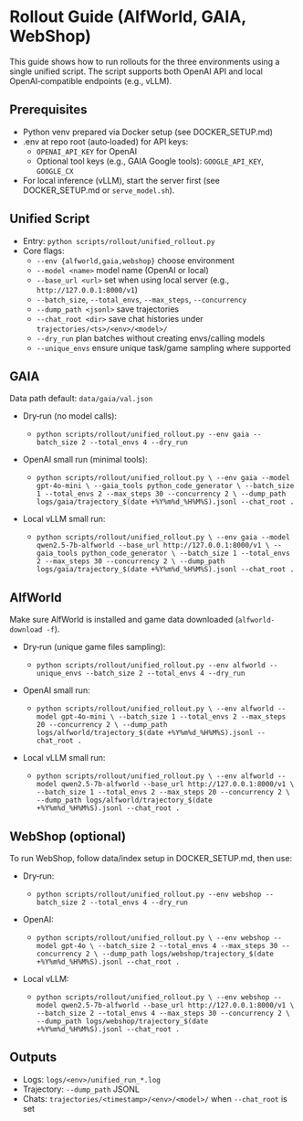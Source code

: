# Rollout Guide (AlfWorld, GAIA, WebShop)

This guide shows how to run rollouts for the three environments using a single unified script. The script supports both OpenAI API and local OpenAI‑compatible endpoints (e.g., vLLM).

## Prerequisites

- Python venv prepared via Docker setup (see DOCKER_SETUP.md)
- .env at repo root (auto‑loaded) for API keys:
  - `OPENAI_API_KEY` for OpenAI
  - Optional tool keys (e.g., GAIA Google tools): `GOOGLE_API_KEY`, `GOOGLE_CX`
- For local inference (vLLM), start the server first (see DOCKER_SETUP.md or `serve_model.sh`).

## Unified Script

- Entry: `python scripts/rollout/unified_rollout.py`
- Core flags:
  - `--env {alfworld,gaia,webshop}` choose environment
  - `--model <name>` model name (OpenAI or local)
  - `--base_url <url>` set when using local server (e.g., `http://127.0.0.1:8000/v1`)
  - `--batch_size`, `--total_envs`, `--max_steps`, `--concurrency`
  - `--dump_path <jsonl>` save trajectories
  - `--chat_root <dir>` save chat histories under `trajectories/<ts>/<env>/<model>/`
  - `--dry_run` plan batches without creating envs/calling models
  - `--unique_envs` ensure unique task/game sampling where supported

## GAIA

Data path default: `data/gaia/val.json`

- Dry‑run (no model calls):
  - `python scripts/rollout/unified_rollout.py --env gaia --batch_size 2 --total_envs 4 --dry_run`

- OpenAI small run (minimal tools):
  - `python scripts/rollout/unified_rollout.py \
    --env gaia --model gpt-4o-mini \
    --gaia_tools python_code_generator \
    --batch_size 1 --total_envs 2 --max_steps 30 --concurrency 2 \
    --dump_path logs/gaia/trajectory_$(date +%Y%m%d_%H%M%S).jsonl --chat_root .`

- Local vLLM small run:
  - `python scripts/rollout/unified_rollout.py \
    --env gaia --model qwen2.5-7b-alfworld --base_url http://127.0.0.1:8000/v1 \
    --gaia_tools python_code_generator \
    --batch_size 1 --total_envs 2 --max_steps 30 --concurrency 2 \
    --dump_path logs/gaia/trajectory_$(date +%Y%m%d_%H%M%S).jsonl --chat_root .`

## AlfWorld

Make sure AlfWorld is installed and game data downloaded (`alfworld-download -f`).

- Dry‑run (unique game files sampling):
  - `python scripts/rollout/unified_rollout.py --env alfworld --unique_envs --batch_size 2 --total_envs 4 --dry_run`

- OpenAI small run:
  - `python scripts/rollout/unified_rollout.py \
    --env alfworld --model gpt-4o-mini \
    --batch_size 1 --total_envs 2 --max_steps 20 --concurrency 2 \
    --dump_path logs/alfworld/trajectory_$(date +%Y%m%d_%H%M%S).jsonl --chat_root .`

- Local vLLM small run:
  - `python scripts/rollout/unified_rollout.py \
    --env alfworld --model qwen2.5-7b-alfworld --base_url http://127.0.0.1:8000/v1 \
    --batch_size 1 --total_envs 2 --max_steps 20 --concurrency 2 \
    --dump_path logs/alfworld/trajectory_$(date +%Y%m%d_%H%M%S).jsonl --chat_root .`

## WebShop (optional)

To run WebShop, follow data/index setup in DOCKER_SETUP.md, then use:

- Dry‑run:
  - `python scripts/rollout/unified_rollout.py --env webshop --batch_size 2 --total_envs 4 --dry_run`

- OpenAI:
  - `python scripts/rollout/unified_rollout.py \
    --env webshop --model gpt-4o \
    --batch_size 2 --total_envs 4 --max_steps 30 --concurrency 2 \
    --dump_path logs/webshop/trajectory_$(date +%Y%m%d_%H%M%S).jsonl --chat_root .`

- Local vLLM:
  - `python scripts/rollout/unified_rollout.py \
    --env webshop --model qwen2.5-7b-alfworld --base_url http://127.0.0.1:8000/v1 \
    --batch_size 2 --total_envs 4 --max_steps 30 --concurrency 2 \
    --dump_path logs/webshop/trajectory_$(date +%Y%m%d_%H%M%S).jsonl --chat_root .`

## Outputs

- Logs: `logs/<env>/unified_run_*.log`
- Trajectory: `--dump_path` JSONL
- Chats: `trajectories/<timestamp>/<env>/<model>/` when `--chat_root` is set

